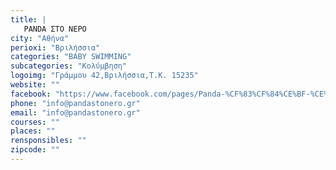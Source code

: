 ```yaml
---
title: |
   PANDA ΣΤΟ ΝΕΡΟ
city: "Αθήνα"
perioxi: "Βριλήσσια"
categories: "BABY SWIMMING"
subcategories: "Κολύμβηση"
logoimg: "Γράμμου 42,Βριλήσσια,Τ.Κ. 15235"
website: ""
facebook: "https://www.facebook.com/pages/Panda-%CF%83%CF%84%CE%BF-%CE%BD%CE%B5%CF%81%CF%8C/517172738322875"
phone: "info@pandastonero.gr"
email: "info@pandastonero.gr"
courses: ""
places: ""
rensponsibles: ""
zipcode: ""
---
```




